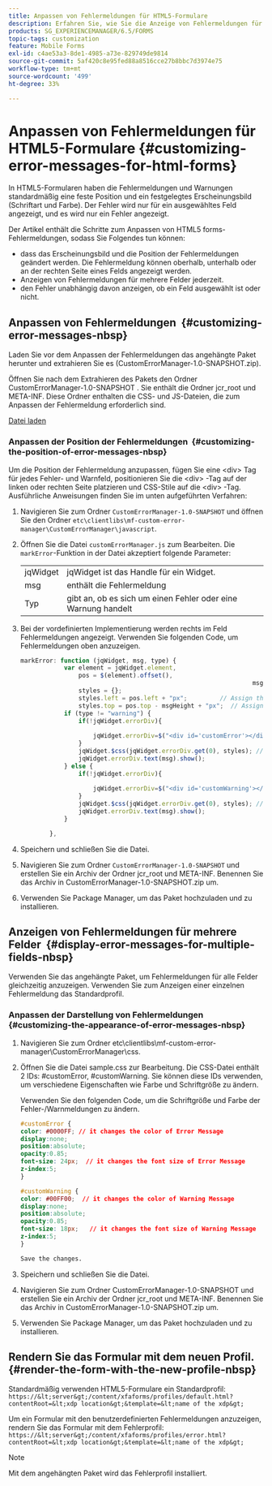 ```yaml
---
title: Anpassen von Fehlermeldungen für HTML5-Formulare
description: Erfahren Sie, wie Sie die Anzeige von Fehlermeldungen für HTML5-Formulare anpassen können, einschließlich der Änderung ihrer Position und ihres Erscheinungsbilds.
products: SG_EXPERIENCEMANAGER/6.5/FORMS
topic-tags: customization
feature: Mobile Forms
exl-id: c4ae53a3-8de1-4985-a73e-829749de9814
source-git-commit: 5af420c8e95fed88a8516cce27b8bbc7d3974e75
workflow-type: tm+mt
source-wordcount: '499'
ht-degree: 33%

---
```


# Anpassen von Fehlermeldungen für HTML5-Formulare {#customizing-error-messages-for-html-forms}

In HTML5-Formularen haben die Fehlermeldungen und Warnungen standardmäßig eine feste Position und ein festgelegtes Erscheinungsbild (Schriftart und Farbe). Der Fehler wird nur für ein ausgewähltes Feld angezeigt, und es wird nur ein Fehler angezeigt.

Der Artikel enthält die Schritte zum Anpassen von HTML5 forms-Fehlermeldungen, sodass Sie Folgendes tun können:

* dass das Erscheinungsbild und die Position der Fehlermeldungen geändert werden. Die Fehlermeldung können oberhalb, unterhalb oder an der rechten Seite eines Felds angezeigt werden.
* Anzeigen von Fehlermeldungen für mehrere Felder jederzeit.
* den Fehler unabhängig davon anzeigen, ob ein Feld ausgewählt ist oder nicht.

## Anpassen von Fehlermeldungen  {#customizing-error-messages-nbsp}

Laden Sie vor dem Anpassen der Fehlermeldungen das angehängte Paket herunter und extrahieren Sie es (CustomErrorManager-1.0-SNAPSHOT.zip).

Öffnen Sie nach dem Extrahieren des Pakets den Ordner CustomErrorManager-1.0-SNAPSHOT . Sie enthält die Ordner jcr_root und META-INF. Diese Ordner enthalten die CSS- und JS-Dateien, die zum Anpassen der Fehlermeldung erforderlich sind.

[Datei laden](assets/customerrormanager-1.0-snapshot.zip)

### Anpassen der Position der Fehlermeldungen  {#customizing-the-position-of-error-messages-nbsp}

Um die Position der Fehlermeldung anzupassen, fügen Sie eine &lt;div> Tag für jedes Fehler- und Warnfeld, positionieren Sie die &lt;div> -Tag auf der linken oder rechten Seite platzieren und CSS-Stile auf die &lt;div> -Tag. Ausführliche Anweisungen finden Sie im unten aufgeführten Verfahren:

1. Navigieren Sie zum Ordner `CustomErrorManager-1.0-SNAPSHOT` und öffnen Sie den Ordner `etc\clientlibs\mf-custom-error-manager\CustomErrorManager\javascript`.
1. Öffnen Sie die Datei `customErrorManager.js` zum Bearbeiten. Die `markError`-Funktion in der Datei akzeptiert folgende Parameter:

   |   |  |
   |---|---|
   | jqWidget | jqWidget ist das Handle für ein Widget. |
   | msg | enthält die Fehlermeldung |
   | Typ | gibt an, ob es sich um einen Fehler oder eine Warnung handelt |

1. Bei der vordefinierten Implementierung werden rechts im Feld Fehlermeldungen angezeigt. Verwenden Sie folgenden Code, um Fehlermeldungen oben anzuzeigen.

   ```javascript
   markError: function (jqWidget, msg, type) {
               var element = jqWidget.element,                                //Gives the div containing widget
                   pos = $(element).offset(),                          //Calculates the position of the div in the view port
                                                                   msgHeight = xfalib.view.util.TextMetrics.measureExtent(msg).height + 5;  //Calculating the height of the Error Message
                   styles = {};
                   styles.left = pos.left + "px";         // Assign the desired left position using pos.left. Here it is calculated for exact left of the field
                   styles.top = pos.top - msgHeight + "px";  // Assign the desired top position using pos.top. Here it is calculated for top of the field
               if (type != "warning") {
                   if(!jqWidget.errorDiv){
                                                                                   //Adding the warning div if it is not present already
                       jqWidget.errorDiv=$("<div id='customError'></div>").appendTo('body');
                   }
                   jqWidget.$css(jqWidget.errorDiv.get(0), styles); // Applying the styles to the warning div
                   jqWidget.errorDiv.text(msg).show();                     //Showing the warning message
               } else {
                   if(!jqWidget.errorDiv){
                                                                                   //Adding the error div if it is not present already
                       jqWidget.errorDiv=$("<div id='customWarning'></div>").appendTo('body');
                   }
                   jqWidget.$css(jqWidget.errorDiv.get(0), styles); // Applying the styles to the error div
                   jqWidget.errorDiv.text(msg).show();                     //Showing the warning message
               }
   
           },
   ```

1. Speichern und schließen Sie die Datei.
1. Navigieren Sie zum Ordner `CustomErrorManager-1.0-SNAPSHOT` und erstellen Sie ein Archiv der Ordner jcr_root und META-INF. Benennen Sie das Archiv in CustomErrorManager-1.0-SNAPSHOT.zip um.
1. Verwenden Sie Package Manager, um das Paket hochzuladen und zu installieren.

## Anzeigen von Fehlermeldungen für mehrere Felder  {#display-error-messages-for-multiple-fields-nbsp}

Verwenden Sie das angehängte Paket, um Fehlermeldungen für alle Felder gleichzeitig anzuzeigen. Verwenden Sie zum Anzeigen einer einzelnen Fehlermeldung das Standardprofil.

### Anpassen der Darstellung von Fehlermeldungen  {#customizing-the-appearance-of-error-messages-nbsp}

1. Navigieren Sie zum Ordner etc\clientlibs\mf-custom-error-manager\CustomErrorManager\css.

1. Öffnen Sie die Datei sample.css zur Bearbeitung. Die CSS-Datei enthält 2 IDs: #customError, #customWarning. Sie können diese IDs verwenden, um verschiedene Eigenschaften wie Farbe und Schriftgröße zu ändern.

   Verwenden Sie den folgenden Code, um die Schriftgröße und Farbe der Fehler-/Warnmeldungen zu ändern.

   ```css
   #customError {
   color: #0000FF; // it changes the color of Error Message
   display:none;
   position:absolute;
   opacity:0.85;
   font-size: 24px;  // it changes the font size of Error Message
   z-index:5;
   }
   
   #customWarning {
   color: #00FF00;  // it changes the color of Warning Message
   display:none;
   position:absolute;
   opacity:0.85;
   font-size: 18px;   // it changes the font size of Warning Message
   z-index:5;
   }
   
   Save the changes.
   ```

1. Speichern und schließen Sie die Datei.
1. Navigieren Sie zum Ordner CustomErrorManager-1.0-SNAPSHOT und erstellen Sie ein Archiv der Ordner jcr_root und META-INF. Benennen Sie das Archiv in CustomErrorManager-1.0-SNAPSHOT.zip um.
1. Verwenden Sie Package Manager, um das Paket hochzuladen und zu installieren.

## Rendern Sie das Formular mit dem neuen Profil.  {#render-the-form-with-the-new-profile-nbsp}

Standardmäßig verwenden HTML5-Formulare ein Standardprofil: `https://&lt;server&gt;/content/xfaforms/profiles/default.html?contentRoot=&lt;xdp location&gt;&template=&lt;name of the xdp&gt;`

Um ein Formular mit den benutzerdefinierten Fehlermeldungen anzuzeigen, rendern Sie das Formular mit dem Fehlerprofil: `https://&lt;server&gt;/content/xfaforms/profiles/error.html?contentRoot=&lt;xdp location&gt;&template=&lt;name of the xdp&gt;`

>[!NOTE]
>
>Mit dem angehängten Paket wird das Fehlerprofil installiert.
